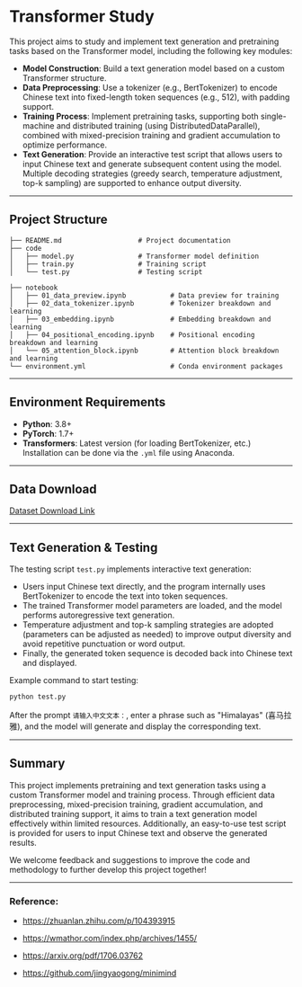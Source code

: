# Transformer Study

This project aims to study and implement text generation and pretraining tasks based on the Transformer model, including the following key modules:

- **Model Construction**: Build a text generation model based on a custom Transformer structure.
- **Data Preprocessing**: Use a tokenizer (e.g., BertTokenizer) to encode Chinese text into fixed-length token sequences (e.g., 512), with padding support.
- **Training Process**: Implement pretraining tasks, supporting both single-machine and distributed training (using DistributedDataParallel), combined with mixed-precision training and gradient accumulation to optimize performance.
- **Text Generation**: Provide an interactive test script that allows users to input Chinese text and generate subsequent content using the model. Multiple decoding strategies (greedy search, temperature adjustment, top-k sampling) are supported to enhance output diversity.

---

## Project Structure

```
├── README.md                   # Project documentation
├── code
│   ├── model.py                # Transformer model definition
│   ├── train.py                # Training script
│   └── test.py                 # Testing script

├── notebook
│   ├── 01_data_preview.ipynb           # Data preview for training
│   ├── 02_data_tokenizer.ipynb         # Tokenizer breakdown and learning
│   ├── 03_embedding.ipynb              # Embedding breakdown and learning
│   ├── 04_positional_encoding.ipynb    # Positional encoding breakdown and learning
│   └── 05_attention_block.ipynb        # Attention block breakdown and learning
└── environment.yml                     # Conda environment packages
```

---

## Environment Requirements

- **Python**: 3.8+
- **PyTorch**: 1.7+
- **Transformers**: Latest version (for loading BertTokenizer, etc.)
Installation can be done via the `.yml` file using Anaconda.

---

## Data Download

[Dataset Download Link](https://www.modelscope.cn/datasets/gongjy/minimind_dataset/files)

---

## Text Generation & Testing

The testing script `test.py` implements interactive text generation:

- Users input Chinese text directly, and the program internally uses BertTokenizer to encode the text into token sequences.
- The trained Transformer model parameters are loaded, and the model performs autoregressive text generation.
- Temperature adjustment and top-k sampling strategies are adopted (parameters can be adjusted as needed) to improve output diversity and avoid repetitive punctuation or word output.
- Finally, the generated token sequence is decoded back into Chinese text and displayed.

Example command to start testing:

```bash
python test.py
```

After the prompt `请输入中文文本：`, enter a phrase such as "Himalayas" (喜马拉雅), and the model will generate and display the corresponding text.

---

## Summary

This project implements pretraining and text generation tasks using a custom Transformer model and training process. Through efficient data preprocessing, mixed-precision training, gradient accumulation, and distributed training support, it aims to train a text generation model effectively within limited resources. Additionally, an easy-to-use test script is provided for users to input Chinese text and observe the generated results.

We welcome feedback and suggestions to improve the code and methodology to further develop this project together!

---
### Reference:

* https://zhuanlan.zhihu.com/p/104393915

* https://wmathor.com/index.php/archives/1455/

* https://arxiv.org/pdf/1706.03762

* https://github.com/jingyaogong/minimind


